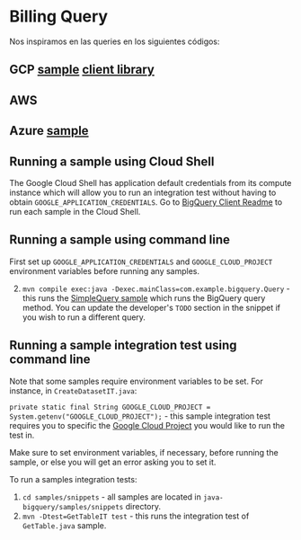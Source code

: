 # Billing Query

Nos inspiramos en las queries en los siguientes códigos:

## GCP [sample](https://github.com/googleapis/java-bigquery/tree/main/samples) [client library](https://cloud.google.com/bigquery/docs/reference/libraries#client-libraries-install-java)
## AWS 
## Azure [sample](https://github.com/Azure/azure-sdk-for-java/blob/main/sdk/costmanagement/azure-resourcemanager-costmanagement/src/samples/java/com/azure/resourcemanager/costmanagement/QueryUsageSamples.java)


## Running a sample using Cloud Shell

The Google Cloud Shell has application default credentials from its compute instance which will allow you to run an integration test without having to obtain `GOOGLE_APPLICATION_CREDENTIALS`. Go to [BigQuery Client Readme](https://github.com/googleapis/java-bigquery#samples) to run each sample in the Cloud Shell.

## Running a sample using command line

First set up `GOOGLE_APPLICATION_CREDENTIALS` and `GOOGLE_CLOUD_PROJECT` environment variables before running any samples.

2. `mvn compile exec:java -Dexec.mainClass=com.example.bigquery.Query` - this runs the [SimpleQuery sample](https://github.com/googleapis/java-bigquery/blob/master/samples/snippets/src/main/java/com/example/bigquery/SimpleQuery.java) which runs the BigQuery query method. You can update the developer's `TODO` section in the snippet if you wish to run a different query.

## Running a sample integration test using command line

Note that some samples require environment variables to be set. For instance, in `CreateDatasetIT.java`:

`private static final String GOOGLE_CLOUD_PROJECT = System.getenv("GOOGLE_CLOUD_PROJECT");` - this sample integration test requires you to specific the [Google Cloud Project](https://cloud.google.com/resource-manager/docs/creating-managing-projects) you would like to run the test in.

Make sure to set environment variables, if necessary, before running the sample, or else you will get an error asking you to set it.

To run a samples integration tests:

1. `cd samples/snippets` - all samples are located in `java-bigquery/samples/snippets` directory.
2. `mvn -Dtest=GetTableIT test` - this runs the integration test of `GetTable.java` sample.
